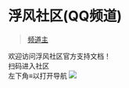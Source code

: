 # 浮风社区(QQ频道)

> [频道主](http://langjunjie.cn)

欢迎访问浮风社区官方支持文档！<br>
扫码进入社区<br>
左下角≡以打开导航
![](https://s3.bmp.ovh/imgs/2021/11/07479a6b9407a573.png)
